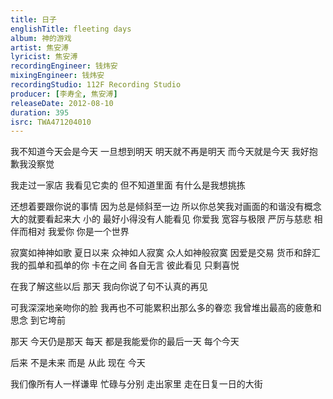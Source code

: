 ```yaml
---
title: 日子
englishTitle: fleeting days
album: 神的游戏
artist: 焦安溥
lyricist: 焦安溥
recordingEngineer: 钱炜安
mixingEngineer: 钱炜安
recordingStudio: 112F Recording Studio
producer: [李寿全, 焦安溥]
releaseDate: 2012-08-10
duration: 395
isrc: TWA471204010
---
```

我不知道今天会是今天
一旦想到明天 明天就不再是明天
而今天就是今天
我好抱歉我没察觉

我走过一家店
我看见它卖的
但不知道里面 有什么是我想挑拣

还想着要跟你说的事情
因为总是倾斜至一边
所以你总笑我对画面的和谐没有概念
大的就要看起来大
小的 最好小得没有人能看见
你爱我 宽容与极限 严厉与慈悲
相伴而相对
我爱你 你是一个世界

寂寞如神神如歌
夏日以来
众神如人寂寞 众人如神般寂寞
因爱是交易 货币和辞汇
我的孤单和孤单的你 卡在之间
各自无言
彼此看见
只剩喜悦

在我了解这些以后 那天
我向你说了句不认真的再见

可我深深地亲吻你的脸
我再也不可能累积出那么多的眷恋
我曾堆出最高的疲惫和思念
到它垮前

那天
今天仍是那天
每天 都是我能爱你的最后一天
每个今天

后来 不是未来 而是
从此 现在 今天

我们像所有人一样谦卑
忙碌与分别
走出家里 走在日复一日的大街